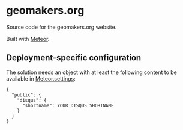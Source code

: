 geomakers.org
=============

Source code for the geomakers.org website.

Built with [Meteor](https://www.meteor.com/).

Deployment-specific configuration
----------
The solution needs an object with at least the following content to be available in [Meteor.settings](http://docs.meteor.com/#/full/meteor_settings):

    {
      "public": {
        "disqus": {
          "shortname": YOUR_DISQUS_SHORTNAME
        }
      }
    }
